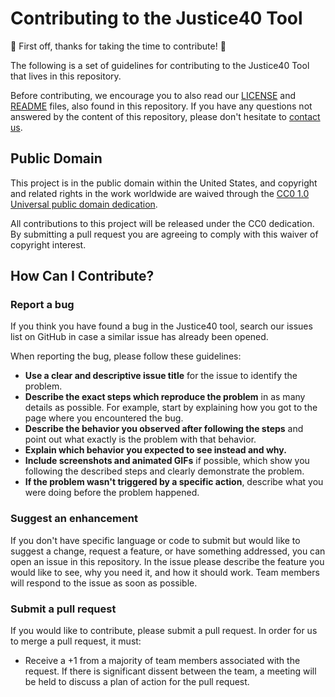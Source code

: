 # Contributing to the Justice40 Tool
🎉 First off, thanks for taking the time to contribute! 🎉

The following is a set of guidelines for contributing to the Justice40 Tool that lives in this repository.

Before contributing, we encourage you to also read our [LICENSE](https://github.com/usds/justice40-tool/blob/main/LICENSE) and [README](https://github.com/usds/justice40-tool/blob/main/README) files, also found in this repository. If you have any questions not answered by the content of this repository, please don't hesitate to [contact us](mailto:justice40open@usds.gov).

## Public Domain
This project is in the public domain within the United States, and copyright and related rights in the work worldwide are waived through the [CC0 1.0 Universal public domain dedication](https://creativecommons.org/publicdomain/zero/1.0/).

All contributions to this project will be released under the CC0 dedication. By submitting a pull request you are agreeing to comply with this waiver of copyright interest.

## How Can I Contribute?

### Report a bug
If you think you have found a bug in the Justice40 tool, search our issues list on GitHub in case a similar issue has already been opened.

When reporting the bug, please follow these guidelines:

* **Use a clear and descriptive issue title** for the issue to identify the problem.
* **Describe the exact steps which reproduce the problem** in as many details as possible. For example, start by explaining how you got to the page where you encountered the bug.
* **Describe the behavior you observed after following the steps** and point out what exactly is the problem with that behavior.
* **Explain which behavior you expected to see instead and why.**
* **Include screenshots and animated GIFs** if possible, which show you following the described steps and clearly demonstrate the problem.
* **If the problem wasn't triggered by a specific action**, describe what you were doing before the problem happened.


### Suggest an enhancement
If you don't have specific language or code to submit but would like to suggest a change, request a feature,
or have something addressed, you can open an issue in this repository. In the issue please describe the feature you would like to see, why you need it, and how it should work. Team members will respond to the issue as soon as possible.

### Submit a pull request
If you would like to contribute, please submit a pull request. In order for us to merge a pull request, it must:
   * Receive a +1 from a majority of team members associated with the request. If there is significant dissent between the team, a meeting will be held to discuss a plan of action for the pull request.
